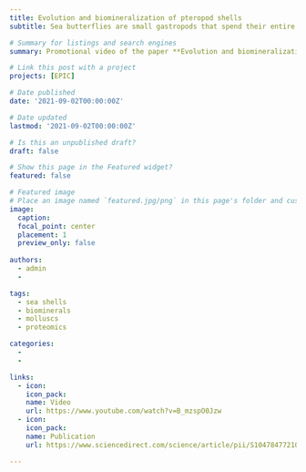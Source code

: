 ```yaml
---
title: Evolution and biomineralization of pteropod shells
subtitle: Sea butterflies are small gastropods that spend their entire live swimming and drifting in the open oceans. They are widely regarded as bioindicators of ocean acidification because they build thin shells of aragonite, a form of calcium carbonate. Despite thin, pteropod shell walls are very strong and uniquely adapted to withstand different water flows. There are at least three distinct types of shell structures including crossed lamellar - made of straight crystal crossing fibers, simple helical - curved fibers that coil one turn or less, and compex helical - compact curved fibers that coil for more than one turn. These shells are an inspiration for the design of ultrathin and yet strong materials. In our paper [**Evolution and biomineralization of pteropod shells**](https://www.sciencedirect.com/science/article/pii/S1047847721000848) we review and describe in detail the different pteropod shell structures. Upon this publication we released a [**promo video**](https://www.youtube.com/watch?v=B_mzspO0Jzw) in collaboration with [Studio de Maan](https://studiodemaan.nl) about these amazing shells. 

# Summary for listings and search engines
summary: Promotional video of the paper **Evolution and biomineralization of pteropod shells**.

# Link this post with a project
projects: [EPIC]

# Date published
date: '2021-09-02T00:00:00Z'

# Date updated
lastmod: '2021-09-02T00:00:00Z'

# Is this an unpublished draft?
draft: false

# Show this page in the Featured widget?
featured: false

# Featured image
# Place an image named `featured.jpg/png` in this page's folder and customize its options here.
image:
  caption: 
  focal_point: center
  placement: 1
  preview_only: false
  
authors:
  - admin
  - 

tags:
  - sea shells
  - biominerals
  - molluscs
  - proteomics

categories:
  - 
  - 

links:
  - icon: 
    icon_pack: 
    name: Video
    url: https://www.youtube.com/watch?v=B_mzspO0Jzw
  - icon: 
    icon_pack: 
    name: Publication
    url: https://www.sciencedirect.com/science/article/pii/S1047847721000848

---
```


